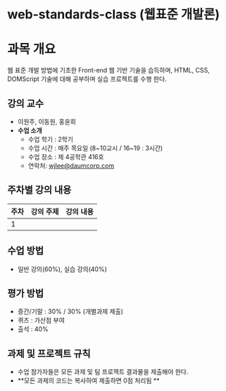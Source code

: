 web-standards-class (웹표준 개발론)
===================

# 과목 개요
웹 표준 개발 방법에 기초한 Front-end 웹 기반 기술을 습득하며, HTML, CSS, DOMScript 기술에 대해 공부하며 실습 프로젝트를 수행 한다.

## 강의 교수
* 이원주, 이동원, 홍윤희 
* **수업 소개**
   * 수업 학기 : 2학기
   * 수업 시간 : 매주 목요일 (8~10교시 / 16~19 : 3시간)
   * 수업 장소 : 제 4공학관 416호
   * 연락처: wjlee@daumcorp.com

   
## 주차별 강의 내용
| 주차          |강의 주제	    | 강의 내용 |
| ------------- |:-------------:| ---------:|
| 1| | |

## 수업 방법
* 일반 강의(60%), 실습 강의(40%)


## 평가 방법
* 증간/기말 : 30%  / 30% (개별과제 제출)
* 퀴즈 : 가산점 부여
* 출석 : 40%

## 과제 및 프로젝트 규칙
* 수업 참가자들은 모든 과제 및 팀 프로젝트 결과물을 제출해야 한다.
* **모든 과제의 코드는 복사하여 제출하면 0점 처리됨 **
